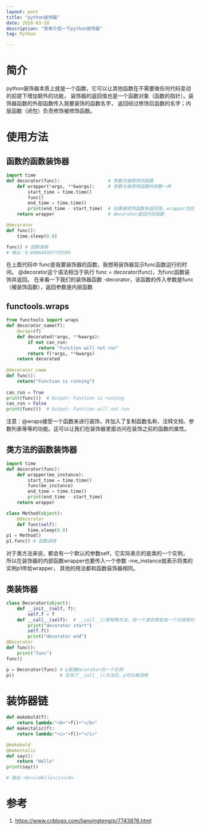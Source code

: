 ```yaml
---
layout: post
title: "python装饰器"
date: 2018-03-28
description: "简单介绍一下python装饰器"
tag: Python

---
```


# 简介
python装饰器本质上就是一个函数，它可以让其他函数在不需要做任何代码变动的前提下增加额外的功能，
装饰器的返回值也是一个函数对象（函数的指针）。装饰器函数的外部函数传入我要装饰的函数名字，
返回经过修饰后函数的名字；内层函数（闭包）负责修饰被修饰函数。

# 使用方法

## 函数的函数装饰器

```python
import time
def decorator(func):                  # 参数为被修饰的函数
    def wrapper(*args, **kwargs):     # 参数与被修饰函数的参数一样
        start_time = time.time() 
        func()
        end_time = time.time()
        print(end_time - start_time)  # 如果被修饰函数有返回值，wrapper也应返回
    return wrapper                    # decorator返回内存函数

@decorator 
def func():
    time.sleep(0.8)

func() # 函数调用
# 输出：0.800644397735595
```
在上面代码中 func是我要装饰器的函数，我想用装饰器显示func函数运行的时间。
@decorator这个语法相当于执行 func = decorator(func)，为func函数装饰并返回。
在来看一下我们的装饰器函数 -decorator，该函数的传入参数是func（被装饰函数），返回参数是内层函数

## functools.wraps

```python
from functools import wraps
def decorator_name(f):
    @wraps(f)
    def decorated(*args, **kwargs):
        if not can_run:
            return "Function will not run"
        return f(*args, **kwargs)
    return decorated
 
@decorator_name
def func():
    return("Function is running")
 
can_run = True
print(func())  # Output: Function is running
can_run = False
print(func())  # Output: Function will not run
```

注意：@wraps接受一个函数来进行装饰，并加入了复制函数名称、注释文档、参数列表等等的功能。这可以让我们在装饰器里面访问在装饰之前的函数的属性。

## 类方法的函数装饰器

```python
import time
def decorator(func):
    def wrapper(me_instance):
        start_time = time.time()
        func(me_instance)
        end_time = time.time()
        print(end_time - start_time)
    return wrapper

class Method(object):
    @decorator 
    def func(self):
        time.sleep(0.8)
p1 = Method()
p1.func() # 函数调用
```

对于类方法来说，都会有一个默认的参数self，它实际表示的是类的一个实例，
所以在装饰器的内部函数wrapper也要传入一个参数 -me_instance就表示将类的实例p1传给wrapper，
其他的用法都和函数装饰器相同。

## 类装饰器

```python
class Decorator(object):
    def __init__(self, f):
        self.f = f
    def __call__(self):  # __call__()是特殊方法，将一个类实例变成一个可调用对象
        print("decorator start")
        self.f()
        print("decorator end")
@Decorator
def func():
    print("func")
func()

p = Decorator(func) # p是类Decorator的一个实例
p()                 # 实现了__call__()方法后，p可以被调用
```

# 装饰器链
```python
def makebold(f):
	return lambda:"<b>"+f()+"</b>"
def makeitalic(f):
	return lambda:"<i>"+f()+"</i>"

@makebold
@makeitalic
def say():
	return "Hello"
print(say())

# 输出 <b><i>Hello</i></b>
```


# 参考
1. https://www.cnblogs.com/lianyingteng/p/7743876.html